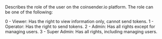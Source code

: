 Describes the role of the user on the coinsender.io platform. The role can be one of the following:

0 - Viewer: Has the right to view information only, cannot send tokens.
1 - Operator: Has the right to send tokens.
2 - Admin: Has all rights except for managing users.
3 - Super Admin: Has all rights, including managing users.